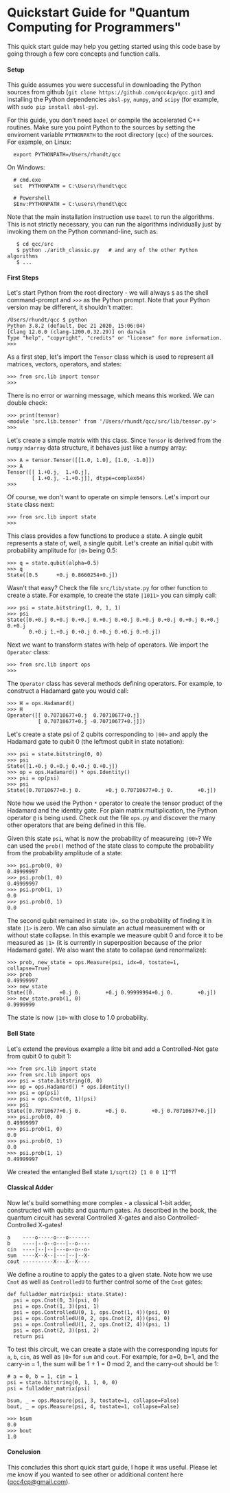 # Quickstart Guide for "Quantum Computing for Programmers"

This quick start guide may help you getting started using this
code base by going through a few core concepts and
function calls.

#### Setup
This guide assumes you were successful in
downloading the Python sources from github
(`git clone https://github.com/qcc4cp/qcc.git`)
and installing the Python dependencies
`absl-py`, `numpy`, and `scipy` (for example, with `sudo pip install absl-py`).

For this guide, you don't need `bazel` or
compile the accelerated C++ routines. Make sure you 
point Python to the sources by setting the enviroment
variable `PYTHONPATH` to the root directory (`qcc`) of the sources.
For example, on Linux:
```
  export PYTHONPATH=/Users/rhundt/qcc
```
On Windows:
```
  # cmd.exe
  set  PYTHONPATH = C:\Users\rhundt\qcc
  
  # Powershell
  $Env:PYTHONPATH = C:\users\rhundt\qcc
```

Note that the main installation instruction use `bazel` to run the algorithms. This is not strictly necessary, you can run the algorithms individually just by invoking them on the Python command-line, such as:
```
   $ cd qcc/src
   $ python ./arith_classic.py   # and any of the other Python algorithms
   $ ...
```
   
#### First Steps
Let's start Python from the root directory - we will always `$` as the shell command-prompt and `>>>` as the Python
prompt. Note that your Python version may be different, it shouldn't matter:
```
/Users/rhundt/qcc $ python
Python 3.8.2 (default, Dec 21 2020, 15:06:04) 
[Clang 12.0.0 (clang-1200.0.32.29)] on darwin
Type "help", "copyright", "credits" or "license" for more information.
>>>
```

As a first step, let's import the `Tensor` class which is used to 
represent all matrices, vectors, operators, and states:
```
>>> from src.lib import tensor
>>>
```

There is no error or warning message, which means this worked. We can double check:
```
>>> print(tensor)
<module 'src.lib.tensor' from '/Users/rhundt/qcc/src/lib/tensor.py'>
>>> 
```

Let's create a simple matrix with this class. Since `Tensor` is derived from the `numpy` `ndarray` data structure, it behaves just like a numpy array:
```
>>> A = tensor.Tensor([[1.0, 1.0], [1.0, -1.0]])
>>> A
Tensor([[ 1.+0.j,  1.+0.j],
        [ 1.+0.j, -1.+0.j]], dtype=complex64)
>>> 
```

Of course, we don't want to operate on simple tensors. Let's import our `State` class next:
```
>>> from src.lib import state
>>> 
```
This class provides a few functions to produce a state. A single qubit represents a state of, well, a single qubit. Let's create an initial qubit with probability amplitude for `|0>` being 0.5:
```
>>> q = state.qubit(alpha=0.5)
>>> q
State([0.5      +0.j 0.8660254+0.j])
```

Wasn't that easy? Check the file `src/lib/state.py` for other function to create a state. For example, to create the state `|1011>` you can simply call:
```
>>> psi = state.bitstring(1, 0, 1, 1)
>>> psi
State([0.+0.j 0.+0.j 0.+0.j 0.+0.j 0.+0.j 0.+0.j 0.+0.j 0.+0.j 0.+0.j 0.+0.j
       0.+0.j 1.+0.j 0.+0.j 0.+0.j 0.+0.j 0.+0.j])
```

Next we want to transform states with help of operators. We import the `Operator` class:
```
>>> from src.lib import ops
>>> 
```

The `Operator` class has several methods defining operators. For example, to construct a Hadamard gate you would call:
```
>>> H = ops.Hadamard()
>>> H
Operator([[ 0.70710677+0.j  0.70710677+0.j]
          [ 0.70710677+0.j -0.70710677+0.j]])
```

Let's create a state psi of 2 qubits corresponding to `|00>` and apply the Hadamard gate to qubit 0 (the leftmost qubit in state notation):
```
>>> psi = state.bitstring(0, 0)
>>> psi
State([1.+0.j 0.+0.j 0.+0.j 0.+0.j])
>>> op = ops.Hadamard() * ops.Identity()
>>> psi = op(psi)
>>> psi
State([0.70710677+0.j 0.        +0.j 0.70710677+0.j 0.        +0.j])
```

Note how we used the Python `*` operator to create the tensor product of the Hadamard and the identity gate. For plain matrix multiplication, the Python operator `@` is being used. Check out the file `ops.py` and discover the many other operators that are being defined in this file.

Given this state `psi`, what is now the probability of measureing `|00>`? We can used the `prob()` method of the state class to compute the probability from the probability amplitude of a state:
```
>>> psi.prob(0, 0)
0.49999997
>>> psi.prob(1, 0)
0.49999997
>>> psi.prob(1, 1)
0.0
>>> psi.prob(0, 1)
0.0
```

The second qubit remained in state `|0>`, so the probability of finding it in state `|1>` is zero. We can also simulate an actual measurement with or without state collapse. In this example we measure qubit 0 and force it to be measured as `|1>` (it is currently in superposition because of the prior Hadamard gate). We also want the state to collapse (and renormalize):
```
>>> prob, new_state = ops.Measure(psi, idx=0, tostate=1, collapse=True)
>>> prob
0.49999997
>>> new_state
State([0.        +0.j 0.        +0.j 0.99999994+0.j 0.        +0.j])
>>> new_state.prob(1, 0)
0.9999999
```

The state is now `|10>` with close to 1.0 probability.

#### Bell State
Let's extend the previous example a litte bit and add a Controlled-Not gate from qubit 0 to qubit 1:
```
>>> from src.lib import state
>>> from src.lib import ops
>>> psi = state.bitstring(0, 0)
>>> op = ops.Hadamard() * ops.Identity()
>>> psi = op(psi)
>>> psi = ops.Cnot(0, 1)(psi)
>>> psi
State([0.70710677+0.j 0.        +0.j 0.        +0.j 0.70710677+0.j])
>>> psi.prob(0, 0)
0.49999997
>>> psi.prob(1, 0)
0.0
>>> psi.prob(0, 1)
0.0
>>> psi.prob(1, 1)
0.49999997
```
We created the entangled Bell state `1/sqrt(2) [1 0 0 1]^T`!

#### Classical Adder  
Now let's build something more complex - a classical 1-bit adder, constructed with qubits and quantum gates. As described in the book, the quantum circuit has several Controlled X-gates and also Controlled-Controlled X-gates!

```
a    ----o-----o---o-------
b    ----|--o--o---|--o----
cin  ----|--|--|---o--o--o-
sum  ----X--X--|---|--|--X-
cout ----------X---X--X----
```

We define a routine to apply the gates to a given state. Note how we use `Cnot` as well as `ControlledU` to further control some of the `Cnot` gates:
```
def fulladder_matrix(psi: state.State):
  psi = ops.Cnot(0, 3)(psi, 0)
  psi = ops.Cnot(1, 3)(psi, 1)
  psi = ops.ControlledU(0, 1, ops.Cnot(1, 4))(psi, 0)
  psi = ops.ControlledU(0, 2, ops.Cnot(2, 4))(psi, 0)
  psi = ops.ControlledU(1, 2, ops.Cnot(2, 4))(psi, 1)
  psi = ops.Cnot(2, 3)(psi, 2)
  return psi
```

To test this circuit, we can create a state with the corresponding inputs for `a`, `b`, `cin`, as well as `|0>` for `sum` and `cout`. For example, for a=0, b=1, and the carry-in = 1, the sum will be 1 + 1 = 0 mod 2, and the carry-out should be 1:
```
# a = 0, b = 1, cin = 1
psi = state.bitstring(0, 1, 1, 0, 0)
psi = fulladder_matrix(psi)

bsum, _ = ops.Measure(psi, 3, tostate=1, collapse=False)
bout, _ = ops.Measure(psi, 4, tostate=1, collapse=False)

>>> bsum
0.0
>>> bout
1.0
```


#### Conclusion
This concludes this short quick start guide, I hope it was useful. Please let me know if you wanted to see other or additional content here (qcc4cp@gmail.com).
